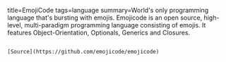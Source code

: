 title=EmojiCode
tags=language
summary=World's only programming language that's bursting with emojis. Emojicode is an open source, high-level, multi-paradigm programming language consisting of emojis. It features Object-Orientation, Optionals, Generics and Closures.
~~~~~~

[Source](https://github.com/emojicode/emojicode)

